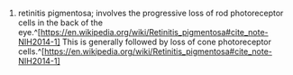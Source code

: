 1. retinitis pigmentosa; involves the progressive loss of rod photoreceptor cells in the back of the eye.^[https://en.wikipedia.org/wiki/Retinitis_pigmentosa#cite_note-NIH2014-1] This is generally followed by loss of cone photoreceptor cells.^[https://en.wikipedia.org/wiki/Retinitis_pigmentosa#cite_note-NIH2014-1]